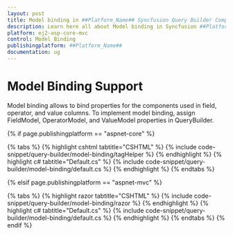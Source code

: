 ```yaml
---
layout: post
title: Model binding in ##Platform_Name## Syncfusion Query Builder Component
description: Learn here all about Model binding in Syncfusion ##Platform_Name## Query Builder component of Syncfusion Essential JS 2 and more.
platform: ej2-asp-core-mvc
control: Model Binding
publishingplatform: ##Platform_Name##
documentation: ug
---
```



# Model Binding Support

Model binding allows to bind properties for the components used in field, operator, and value columns. To implement model binding, assign FieldModel, OperatorModel, and ValueModel properties in QueryBuilder.

{% if page.publishingplatform == "aspnet-core" %}

{% tabs %}
{% highlight cshtml tabtitle="CSHTML" %}
{% include code-snippet/query-builder/model-binding/tagHelper %}
{% endhighlight %}
{% highlight c# tabtitle="Default.cs" %}
{% include code-snippet/query-builder/model-binding/default.cs %}
{% endhighlight %}
{% endtabs %}

{% elsif page.publishingplatform == "aspnet-mvc" %}

{% tabs %}
{% highlight razor tabtitle="CSHTML" %}
{% include code-snippet/query-builder/model-binding/razor %}
{% endhighlight %}
{% highlight c# tabtitle="Default.cs" %}
{% include code-snippet/query-builder/model-binding/default.cs %}
{% endhighlight %}
{% endtabs %}
{% endif %}

